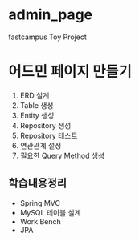 # admin_page
fastcampus Toy Project

# 어드민 페이지 만들기

1. ERD 설계
2. Table 생성
3. Entity 생성
4. Repository 생성
5. Repository 테스트
6. 연관관계 설정
7. 필요한 Query Method 생성

## 학습내용정리
+ Spring MVC
+ MySQL 테이블 설계
+ Work Bench
+ JPA
